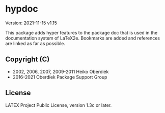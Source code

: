 # hypdoc

Version: 2021-11-15 v1.15

This package adds hyper features to the package
doc that is used in the documentation
system of LaTeX2e. Bookmarks are added and references
are linked as far as possible.


## Copyright (C)
* 2002, 2006, 2007, 2009-2011 Heiko Oberdiek
* 2016-2021        Oberdiek Package Support Group

## License
LATEX Project Public License, version 1.3c or later.
